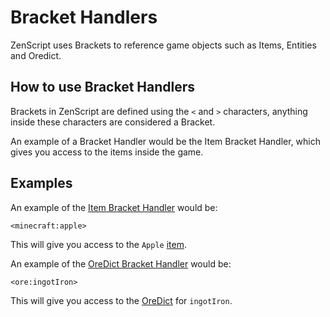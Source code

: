 # Bracket Handlers

ZenScript uses Brackets to reference game objects such as Items, Entities and Oredict.

## How to use Bracket Handlers

Brackets in ZenScript are defined using the `<` and `>` characters, anything inside these characters are considered a Bracket.

An example of a Bracket Handler would be the Item Bracket Handler, which gives you access to the items inside the game.

## Examples

An example of the [Item Bracket Handler](/Vanilla/Brackets/Bracket_Item) would be:

```
<minecraft:apple>
```

This will give you access to the `Apple` [item](/Vanilla/Items/IItemStack).

An example of the [OreDict Bracket Handler](/Vanilla/Brackets/Bracket_Ore) would be:

```
<ore:ingotIron>
```

This will give you access to the [OreDict](/Vanilla/OreDict) for `ingotIron`.